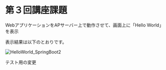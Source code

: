 # 第３回講座課題
WebアプリケーションをAPサーバー上で動作させて、画面上に「Hello World」を表示

表示結果は以下のとおりです。

![HelloWorld_SpringBoot2](https://user-images.githubusercontent.com/97335620/150774411-53b7a560-cb90-45ef-a7ae-951f653359f6.png)

テスト用の変更
